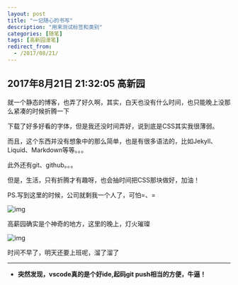 ```yaml
---
layout: post
title: "一记随心的书写"
description: "用来测试标签和类别"
categories: [随笔]
tags: [高新园漫笔]
redirect_from:
  - /2017/08/21/
---
```


## 2017年8月21日 21:32:05 高新园

就一个静态的博客，也弄了好久啊，其实，白天也没有什么时间，也只能晚上没那么紧凑的时候折腾一下



下载了好多好看的字体，但是我还没时间弄好，说到底是CSS其实我很薄弱。



而且，这个东西并没有想象中的那么简单，也是有很多语法的，比如Jekyll、Liquid、Markdown等等。。。


此外还有git、github。。。


但是，生活，只有折腾才有趣呀，也会抽时间把CSS那块做好，加油！


PS.写到这里的时候，公司就剩我一个人了，可怕=、=

![img](/blog/images/IMG_20170806_193545.jpg)








高薪园确实是个神奇的地方，这里的晚上，灯火璀璨

![img](/blog/images/IMG_20170821_214045.jpg)





时间不早了，明天还要上班呢，溜了溜了

------------------

- **突然发现，vscode真的是个好ide,起码git push相当的方便，牛逼！**